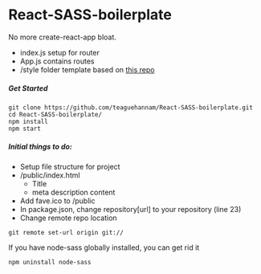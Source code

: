 # React-SASS-boilerplate
No more create-react-app bloat.
- index.js setup for router
- App.js contains routes
- /style folder template based on [this repo](https://github.com/HugoGiraudel/sass-boilerplate)

##### Get Started 
```console
git clone https://github.com/teaguehannam/React-SASS-boilerplate.git
cd React-SASS-boilerplate/
npm install
npm start
```

##### Initial things to do:
- Setup file structure for project
- /public/index.html
  - Title
  - meta description content
- Add fave.ico to /public
- In package.json, change repository[url] to your repository (line 23)
- Change remote repo location
```console
git remote set-url origin git://
```

If you have node-sass globally installed, you can get rid it
```console
npm uninstall node-sass
```
